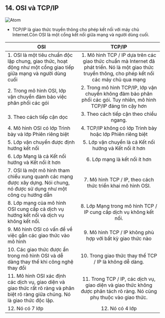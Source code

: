 ## 14. OSI và TCP/IP 
![Atom](https://voer.edu.vn/file/10028)
- TCP/IP là giao thức truyền thông cho phép kết nối với máy chủ Internet.Còn OSI là một cổng kết nối giữa mạng và người dùng cuối.


| OSI         | TCP/IP         | 
| ------------------------ |:-------------------------:| 
| 1. OSI là một tiêu chuẩn độc lập chung, giao thức, hoạt động như một cổng giao tiếp giữa mạng và người dùng cuối     | 1. Mô hình TCP / IP dựa trên các giao thức chuẩn mà Internet đã phát triển. Nó là một giao thức truyền thông, cho phép kết nối các máy chủ qua mạng  | 
|2. Trong mô hình OSI, lớp vận chuyển đảm bảo việc phân phối các gói       |2. Trong mô hình TCP/IP, lớp vận chuyển không đảm bảo phân phối các gói. Tuy nhiên, mô hình TCP/IP đáng tin cậy hơn       |  
| 3. Theo cách tiếp cận dọc | 3. Theo cách tiếp cận theo chiều ngang.      |  
|4. Mô hình OSI có lớp Trình bày và lớp Phiên riêng biệt  | 4. TCP/IP không có lớp Trình bày hoặc lớp Phiên riêng biệt  |
|5. Lớp vận chuyển được định hướng kết nối  |5. Lớp vận chuyển là cả Kết nối hướng và Kết nối ít hơn   |
|6. Lớp Mạng là cả Kết nối hướng và Kết nối ít hơn | 6. Lớp mạng là kết nối ít hơn    |
|7. OSI là một mô hình tham chiếu xung quanh các mạng được xây dựng. Nói chung, nó được sử dụng như một công cụ hướng dẫn  |7. Mô hình TCP / IP, theo cách thức triển khai mô hình OSI.      |
| 8. Lớp mạng của mô hình OSI cung cấp cả dịch vụ hướng kết nối và dịch vụ không kết nối. | 8. Lớp Mạng trong mô hình TCP / IP cung cấp dịch vụ không kết nối.      |
| 9. Mô hình OSI có vấn đề về việc gắn các giao thức vào mô hình |9. Mô hình TCP / IP không phù hợp với bất kỳ giao thức nào     |
| 10. Các giao thức được ẩn trong mô hình OSI và dễ dàng thay thế khi công nghệ thay đổi | 10. Trong giao thức thay thế TCP / IP là không dễ dàng.     |
| 11. Mô hình OSI xác định các dịch vụ, giao diện và giao thức rất rõ ràng và phân biệt rõ ràng giữa chúng. Nó là giao thức độc lập. |11. Trong TCP / IP, các dịch vụ, giao diện và giao thức không được phân tách rõ ràng. Nó cũng phụ thuộc vào giao thức.   |
| 12. Nó có 7 lớp | 12. Nó có 4 lớp      |